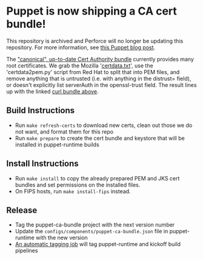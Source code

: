 # Puppet is now shipping a CA cert bundle!

This repository is archived and Perforce will no longer be updating this repository. For more information, see [this Puppet blog post](https://www.puppet.com/blog/open-source-puppet-updates-2025).

The ["canonical", up-to-date Cert Authority bundle](https://curl.se/docs/caextract.html) currently provides many root certificates. We grab the Mozilla '[certdata.txt](https://mxr.mozilla.org/mozilla/source/security/nss/lib/ckfw/builtins/certdata.txt?raw=1)', use the 'certdata2pem.py' script from Red Hat to split that into PEM files, and remove anything that is untrusted
(i.e. with anything in the distrust= field), or doesn't explicitly list serverAuth in the openssl-trust field. The result lines up with the linked
[curl bundle above](https://github.com/bagder/ca-bundle/).

## Build Instructions

* Run `make refresh-certs` to download new certs, clean out those we do not want, and format them for this repo
* Run `make prepare` to create the cert bundle and keystore that will be installed in puppet-runtime builds

## Install Instructions

* Run `make install` to copy the already prepared PEM and JKS cert bundles and set permissions on the installed files.
* On FIPS hosts, run `make install-fips` instead.

## Release

* Tag the puppet-ca-bundle project with the next version number
* Update the `configs/components/puppet-ca-bundle.json` file in puppet-runtime with the new version
* [An automatic tagging job](https://jenkins-master-prod-1.delivery.puppetlabs.net/view/puppet-runtime/job/platform_puppet-runtime-tagging_automatic-date-tag/) will tag puppet-runtime and kickoff build pipelines

